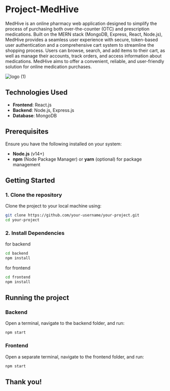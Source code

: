 # Project-MedHive

MedHive is an online pharmacy web application designed to simplify the process of purchasing both over-the-counter (OTC) and prescription medications. Built on the MERN stack (MongoDB, Express, React, Node.js), MedHive provides a seamless user experience with secure, token-based user authentication and a comprehensive cart system to streamline the shopping process. Users can browse, search, and add items to their cart, as well as manage their accounts, track orders, and access information about medications. MedHive aims to offer a convenient, reliable, and user-friendly solution for online medication purchases.

![logo (1)](https://github.com/user-attachments/assets/5914acf9-73af-4755-ab4f-e0300d553693)


## Technologies Used
- **Frontend**: React.js
- **Backend**: Node.js, Express.js
- **Database**: MongoDB

## Prerequisites
Ensure you have the following installed on your system:
- **Node.js** (v14+)
- **npm** (Node Package Manager) or **yarn** (optional) for package management

## Getting Started

### 1. Clone the repository
Clone the project to your local machine using:
```bash
git clone https://github.com/your-username/your-project.git
cd your-project
```
### 2. Install Dependencies
for backend
```bash
cd backend
npm install
```
for frontend
```bash
cd frontend
npm install
```
## Running the project
### Backend
Open a terminal, navigate to the backend folder, and run:
```bash
npm start
```
### Frontend
Open a separate terminal, navigate to the frontend folder, and run:
```bash
npm start
```

## Thank you!

